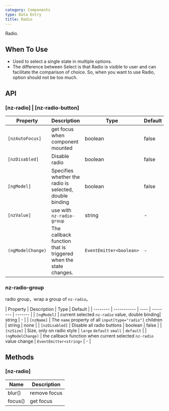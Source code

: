 ```yaml
---
category: Components
type: Data Entry
title: Radio
---
```


Radio.

## When To Use

- Used to select a single state in multiple options.
- The difference between Select is that Radio is visible to user and can facilitate the comparison of choice. So, when you want to use Radio, option should not be too much.

## API

### [nz-radio] | [nz-radio-button]

| Property | Description | Type | Default |
| -------- | ----------- | ---- | ------- |
| `[nzAutoFocus]` | get focus when component mounted | boolean | false |
| `[nzDisabled]` | Disable radio | boolean | false |
| `[ngModel]` | Specifies whether the radio is selected, double binding | boolean | false |
| `[nzValue]` | use with `nz-radio-group` | string | - |
| `(ngModelChange)` | The callback function that is triggered when the state changes. | `EventEmitter<boolean>` | - |

### nz-radio-group

radio group，wrap a group of `nz-radio`。

| Property | Description | Type | Default |
| -------- | ----------- | ---- | -------- | ------- |
| `[ngModel]` | current selected `nz-radio` value, double binding| string | - |
| `[nzName]` | The `name` property of all `input[type="radio"]` children | string  | none |
| `[nzDisabled]` | Disable all radio buttons | boolean |  false |
| `[nzSize]` | Size, only on radio style | `large` `default` `small` | `default` |
| `(ngModelChange)` | the callback function when current selected `nz-radio` value change | `EventEmitter<string>` | - |

## Methods

### [nz-radio]

| Name | Description |
| ---- | ----------- |
| blur() | remove focus |
| focus() | get focus |

